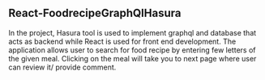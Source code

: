 
## React-FoodrecipeGraphQlHasura

In the project, Hasura tool is used to implement graphql and database that acts as backend while React is used for front end development. The application allows user to search for food recipe by entering few letters of the given meal. Clicking on the meal will take you to next page where user can review it/ provide comment. 


